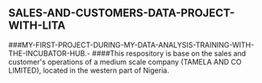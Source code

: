 ## SALES-AND-CUSTOMERS-DATA-PROJECT-WITH-LITA
###MY-FIRST-PROJECT-DURING-MY-DATA-ANALYSIS-TRAINING-WITH-THE-INCUBATOR-HUB.-
####This respository is base on the sales and customer's operations of a medium scale company (TAMELA AND CO LIMITED), located in the western part of Nigeria.
